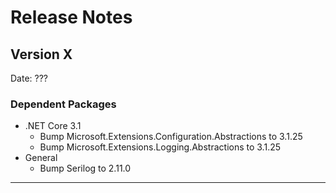# Release Notes

## Version X

Date: ???

### Dependent Packages

- .NET Core 3.1
  - Bump Microsoft.Extensions.Configuration.Abstractions to 3.1.25
  - Bump Microsoft.Extensions.Logging.Abstractions to 3.1.25
- General
  - Bump Serilog to 2.11.0

---


